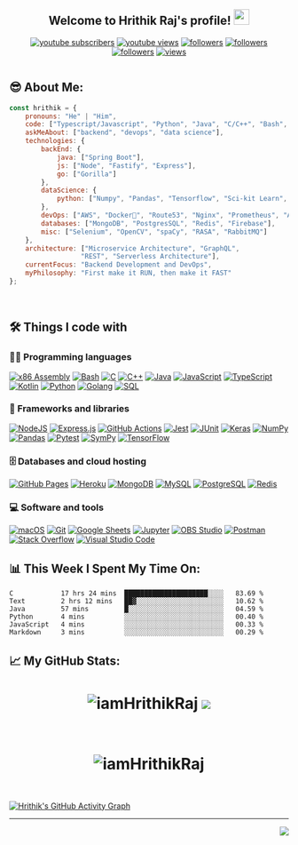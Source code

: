 <h2 align="center">
  Welcome to  Hrithik Raj's profile!
  <img src="https://media.giphy.com/media/hvRJCLFzcasrR4ia7z/giphy.gif" width="28">
</h2>

<!-- Badges template - https://github.com/badges/shields -->
<!-- YouTube Stats - https://github.com/DenverCoder1/github-readme-youtube-stats -->
<!-- View counter - https://github.com/DenverCoder1/Simple-View-Counter -->
<p align="center">
  <a href="https://www.youtube.com/channel/UClUEM1jVHhzFV0xnPh7B2SQ?sub_confirmation=1">
    <img alt="youtube subscribers" title="Subscribe to my YouTube channel" src="https://img.shields.io/youtube/channel/subscribers/UClUEM1jVHhzFV0xnPh7B2SQ?color=%23E05D44&label=SUBSCRIBE&logo=youtube&style=for-the-badge&labelColor=CE4630"/></a> 
  <a href="https://www.youtube.com/channel/UClUEM1jVHhzFV0xnPh7B2SQ">
    <img alt="youtube views" title="YouTube views" src="https://img.shields.io/youtube/channel/views/UClUEM1jVHhzFV0xnPh7B2SQ?color=%23E1AD0E&logo=youtube&style=for-the-badge&labelColor=C79600"/></a> 
  <a href="https://www.linkedin.com/in/iamhrithikraj/">
    <img alt="followers" title="Connect with me on Linked[In]" src="https://img.shields.io/badge/linkedin%20-%230077B5.svg?&style=for-the-badge&logo=linkedin&logoColor=white"/></a>
  <a href="mailto:hraj2661999@gmail.com">
    <img alt="followers" title="Mail me" src="https://img.shields.io/badge/gmail-D14836?&style=for-the-badge&logo=gmail&logoColor=white"/></a>
  <a href="https://github.com/iamHrithikRaj">
    <img alt="followers" title="Follow me on Github" src="https://img.shields.io/github/followers/iamHrithikRaj?color=236ad3&labelColor=1155ba&style=for-the-badge&logo=github&label=Follow"/></a>
  <a href="https://github.com/iamHrithikRaj">
    <img alt="views" title="GitHub profile views" src="https://komarev.com/ghpvc/?username=iamHrithikRaj&style=for-the-badge"/></a>
</p>
 
 ![]()
## 😎 About Me:

<p style="text-align: center;">
  
```javascript
const hrithik = {
    pronouns: "He" | "Him",
    code: ["Typescript/Javascript", "Python", "Java", "C/C++", "Bash", "Golang"],
    askMeAbout: ["backend", "devops", "data science"],
    technologies: {
        backEnd: {
            java: ["Spring Boot"],
            js: ["Node", "Fastify", "Express"],
            go: ["Gorilla"]
        },
        dataScience: {
            python: ["Numpy", "Pandas", "Tensorflow", "Sci-kit Learn", "Matplotlib", "Seaborn"]
        },
        devOps: ["AWS", "Docker🐳", "Route53", "Nginx", "Prometheus", "Ansible", "Jenkins"],
        databases: ["MongoDB", "PostgresSQL", "Redis", "Firebase"],
        misc: ["Selenium", "OpenCV", "spaCy", "RASA", "RabbitMQ"]
    },
    architecture: ["Microservice Architecture", "GraphQL",
                  "REST", "Serverless Architecture"],
    currentFocus: "Backend Development and DevOps",
    myPhilosophy: "First make it RUN, then make it FAST"
};
```  
</p>

<br />


## 🛠️ Things I code with

### 👨‍💻 Programming languages

<p>
    <a href="https://github.com/search?q=user%3ADenverCoder1+is%3Arepo+language%3Aassembly"><img alt="x86 Assembly" src="https://img.shields.io/badge/Assembly-525252.svg?logo=mega&logoColor=white&style=for-the-badge"></a>
    <a href="https://github.com/search?q=user%3ADenverCoder1+is%3Arepo+language%3Abash"><img alt="Bash" src="https://img.shields.io/badge/Bash-121011.svg?logo=gnu-bash&logoColor=white&style=for-the-badge"></a>
    <a href="https://github.com/search?q=user%3ADenverCoder1+is%3Arepo+language%3Ac"><img alt="C" src="https://img.shields.io/badge/C-2370ED.svg?logo=c&logoColor=white&style=for-the-badge"></a>
    <a href="https://github.com/search?q=user%3ADenverCoder1+is%3Arepo+language%3Acpp"><img alt="C++" src="https://img.shields.io/badge/C++-00599C.svg?logo=c%2B%2B&logoColor=white&style=for-the-badge"></a>
    <a href="https://github.com/search?q=user%3ADenverCoder1+is%3Arepo+language%3Ajava"><img alt="Java" src="https://img.shields.io/badge/Java-007396.svg?logo=java&logoColor=white&style=for-the-badge"></a>
    <a href="https://github.com/search?q=user%3ADenverCoder1+is%3Arepo+language%3Ajavascript"><img alt="JavaScript" src="https://img.shields.io/badge/JavaScript-F7DF1E.svg?logo=javascript&logoColor=black&style=for-the-badge"></a>
   <a href="https://github.com/search?q=user%3ADenverCoder1+is%3Arepo+language%3AtypeScript"><img alt="TypeScript" src="https://img.shields.io/badge/TypeScript-007ACC.svg?logo=typescript&logoColor=white&style=for-the-badge"></a>
    <a href="https://github.com/search?q=user%3ADenverCoder1+is%3Arepo+language%3Akotlin"><img alt="Kotlin" src="https://img.shields.io/badge/Kotlin-0095D5.svg?logo=Kotlin&logoColor=white&style=for-the-badge"></a>
    <a href="https://github.com/search?q=user%3ADenverCoder1+is%3Arepo+language%3Apython"><img alt="Python" src="https://img.shields.io/badge/Python-14354C.svg?logo=python&logoColor=white&style=for-the-badge"></a>
    <a href="https://github.com/search?q=user%3ADenverCoder1+is%3Arepo+language%3Agolang"><img alt="Golang" src="https://img.shields.io/badge/Go-00ADD8?&logo=go&logoColor=white&style=for-the-badge"></a>
    <a href="https://github.com/search?q=user%3ADenverCoder1+is%3Arepo+language%3Asql"><img alt="SQL" src="https://img.shields.io/badge/SQL-025E8C.svg?logo=amazon-dynamodb&logoColor=white&style=for-the-badge"></a>
   
</p>


### 🧰 Frameworks and libraries

<p>
  <a href="https://github.com/search?q=user%3ADenverCoder1+is%3Arepo+language%3Ajavascript"><img alt="NodeJS" src="https://img.shields.io/badge/Node.js-43853D.svg?logo=node.js&logoColor=white&style=for-the-badge"></a>
    <a href="#"><img alt="Express.js" src="https://img.shields.io/badge/Express.js-404d59.svg?logo=express&logoColor=white&style=for-the-badge"></a>
    <a href="#"><img alt="GitHub Actions" src="https://img.shields.io/badge/GitHub%20Actions-2671E5.svg?logo=github%20actions&logoColor=white&style=for-the-badge"></a>
    <a href="#"><img alt="Jest" src="https://img.shields.io/badge/Jest-C21325.svg?logo=jest&logoColor=white&style=for-the-badge"></a>
    <a href="#"><img alt="JUnit" src="https://img.shields.io/badge/JUnit-25A162.svg?logo=cachet&logoColor=white&style=for-the-badge"></a>
    <a href="#"><img alt="Keras" src="https://img.shields.io/badge/Keras-D00000.svg?logo=Keras&logoColor=white&style=for-the-badge"></a>
    <a href="#"><img alt="NumPy" src="https://img.shields.io/badge/Numpy-013243.svg?logo=numpy&logoColor=white&style=for-the-badge"></a>
    <a href="#"><img alt="Pandas" src="https://img.shields.io/badge/Pandas-150458.svg?logo=pandas&logoColor=white&style=for-the-badge"></a>
    <a href="#"><img alt="Pytest" src="https://img.shields.io/badge/Pytest-0A9EDC.svg?logo=pytest&logoColor=white&style=for-the-badge"></a>
    <a href="#"><img alt="SymPy" src="https://img.shields.io/badge/Sympy-3B5526.svg?logo=sympy&logoColor=white&style=for-the-badge"></a>
    <a href="#"><img alt="TensorFlow" src="https://img.shields.io/badge/TensorFlow-FF6F00.svg?logo=TensorFlow&logoColor=white&style=for-the-badge"></a>
      
</p>

### 🗄️ Databases and cloud hosting

<p>
    <a href="#"><img alt="GitHub Pages" src="https://img.shields.io/badge/GitHub%20Pages-327FC7.svg?logo=github&logoColor=white&style=for-the-badge"></a>
    <a href="#"><img alt="Heroku" src="https://img.shields.io/badge/Heroku-430098.svg?logo=heroku&logoColor=white&style=for-the-badge"></a>
    <a href="#"><img alt="MongoDB" src ="https://img.shields.io/badge/MongoDB-4ea94b.svg?logo=mongodb&logoColor=white&style=for-the-badge"></a>
    <a href="#"><img alt="MySQL" src ="https://img.shields.io/badge/MySQL-000000.svg?logo=mysql&logoColor=white&style=for-the-badge"></a>
    <a href="#"><img alt="PostgreSQL" src ="https://img.shields.io/badge/PostgreSQL-316192.svg?logo=postgresql&logoColor=white&style=for-the-badge"></a>
    <a href="#"><img alt="Redis" src ="https://img.shields.io/badge/Redis-F00000.svg?logo=redis&logoColor=white&style=for-the-badge"></a>

</p>

### 💻 Software and tools

<p>
    <a href="#"><img alt="macOS" src="https://img.shields.io/badge/mac%20os-000000?logo=apple&logoColor=white&style=for-the-badge"></a>
    <a href="#"><img alt="Git" src="https://img.shields.io/badge/Git-F05033.svg?logo=git&logoColor=white&style=for-the-badge"></a>
    <a href="#"><img alt="Google Sheets" src="https://img.shields.io/badge/Google%20Sheets-34A853.svg?logo=google%20sheets&logoColor=white&style=for-the-badge"></a>
    <a href="#"><img alt="Jupyter" src="https://img.shields.io/badge/Jupyter-F37626.svg?logo=Jupyter&logoColor=white&style=for-the-badge"></a>
    <a href="#"><img alt="OBS Studio" src="https://img.shields.io/badge/-OBS%20Studio-302E31?logo=obs-studio&logoColor=white&style=for-the-badge"></a>
    <a href="#"><img alt="Postman" src="https://img.shields.io/badge/Postman-FF6C37?logo=postman&logoColor=white&style=for-the-badge"></a>
    <a href="#"><img alt="Stack Overflow" src="https://img.shields.io/badge/-Stack%20Overflow-FE7A16?logo=stack-overflow&logoColor=white&style=for-the-badge"></a>
    <a href="#"><img alt="Visual Studio Code" src="https://img.shields.io/badge/Visual%20Studio%20Code-0078d7.svg?logo=visual-studio-code&logoColor=white&style=for-the-badge"></a>
</p>



## 📊 **This Week I Spent My Time On:**

<!--START_SECTION:waka-->

```text
C            17 hrs 24 mins  █████████████████████░░░░   83.69 %
Text         2 hrs 12 mins   ██▓░░░░░░░░░░░░░░░░░░░░░░   10.62 %
Java         57 mins         █░░░░░░░░░░░░░░░░░░░░░░░░   04.59 %
Python       4 mins          ░░░░░░░░░░░░░░░░░░░░░░░░░   00.40 %
JavaScript   4 mins          ░░░░░░░░░░░░░░░░░░░░░░░░░   00.33 %
Markdown     3 mins          ░░░░░░░░░░░░░░░░░░░░░░░░░   00.29 %
```

<!--END_SECTION:waka-->


## 📈 **My GitHub Stats:**
<h1 align="center">  <img src="https://github-readme-stats.vercel.app/api?username=iamHrithikRaj&theme=onedark&count_private=true&show_icons=true" alt="iamHrithikRaj"> <img src="https://github-readme-streak-stats.herokuapp.com/?user=iamHrithikRaj&theme=onedark"></img> </h1>



<br>

<h1 align="center"> <img src="https://github-profile-trophy.vercel.app/?username=iamHrithikRaj&column=7&margin-w=15&theme=onedark" alt="iamHrithikRaj"> </h1>

<br>
 
<!-- https://github.com/ashutosh00710/github-readme-activity-graph -->
[![Hrithik's GitHub Activity Graph](https://activity-graph.herokuapp.com/graph?username=iamHrithikRaj&theme=xcode)](https://github.com/ashutosh00710/github-readme-activity-graph)


 
 <!--Footer-->
<hr>
<img align="right" src="https://img.shields.io/badge/Made%20with-Markdown-1f425f.svg?style=for-the-badge">
